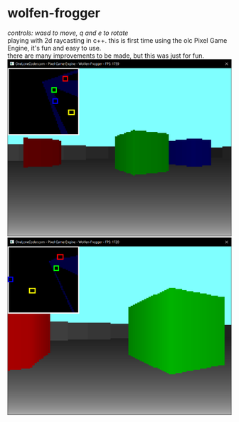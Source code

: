 # wolfen-frogger
*controls: wasd to move, q and e to rotate* \
playing with 2d raycasting in c++. this is first time using the olc Pixel Game Engine, it's fun and easy to use. \
there are many improvements to be made, but this was just for fun.
![screenshot 1](https://raw.githubusercontent.com/lilweege/wolfen-frogger/master/screenshot.png)
![screenshot 2](https://raw.githubusercontent.com/lilweege/wolfen-frogger/master/screenshot2.png)
